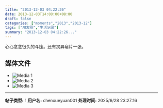 ```yaml
---
title: "2013-12-03 04:22:26"
date: 2013-12-03T14:00:00+08:00
draft: false
categories: ["moments","2013","2013-12"]
tags: ["朋友圈","生活记录"]
summary: "2013-12-03 04:22:26..."
---
```


心心念念很久的斗篷。还有灵异皂片一张。

## 媒体文件

- ![Media 1](/Moments/photos/2013-12-03/201312030422260.jpg)
- ![Media 2](/Moments/photos/2013-12-03/201312030422261.jpg)
- ![Media 3](/Moments/photos/2013-12-03/201312030422262.jpg)

---

**帖子类型:** 1
**用户名:** chenxueyuan001
**处理时间:** 2025/8/28 23:27:16
